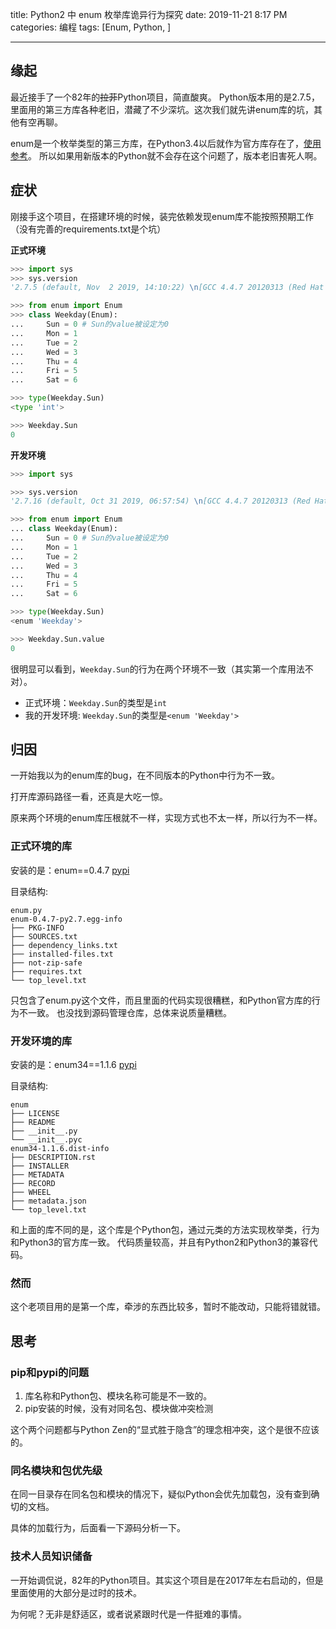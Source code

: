 title: Python2 中 enum 枚举库诡异行为探究
date: 2019-11-21 8:17 PM
categories: 编程
tags: [Enum, Python, ]

---

## 缘起
最近接手了一个82年的~~拉菲~~Python项目，简直酸爽。
Python版本用的是2.7.5，里面用的第三方库各种老旧，潜藏了不少深坑。这次我们就先讲enum库的坑，其他有空再聊。

enum是一个枚举类型的第三方库，在Python3.4以后就作为官方库存在了，[使用参考](https://www.liaoxuefeng.com/wiki/1016959663602400/1017595944503424)。
所以如果用新版本的Python就不会存在这个问题了，版本老旧害死人啊。

<!--more-->

## 症状
刚接手这个项目，在搭建环境的时候，装完依赖发现enum库不能按照预期工作（没有完善的requirements.txt是个坑）

**正式环境**
```python
>>> import sys
>>> sys.version
'2.7.5 (default, Nov  2 2019, 14:10:22) \n[GCC 4.4.7 20120313 (Red Hat 4.4.7-23)]'

>>> from enum import Enum
>>> class Weekday(Enum):
...     Sun = 0 # Sun的value被设定为0
...     Mon = 1
...     Tue = 2
...     Wed = 3
...     Thu = 4
...     Fri = 5
...     Sat = 6

>>> type(Weekday.Sun)
<type 'int'>

>>> Weekday.Sun
0
```

**开发环境**

```python
>>> import sys

>>> sys.version
'2.7.16 (default, Oct 31 2019, 06:57:54) \n[GCC 4.4.7 20120313 (Red Hat 4.4.7-23)]'

>>> from enum import Enum
... class Weekday(Enum):
...     Sun = 0 # Sun的value被设定为0
...     Mon = 1
...     Tue = 2
...     Wed = 3
...     Thu = 4
...     Fri = 5
...     Sat = 6

>>> type(Weekday.Sun)
<enum 'Weekday'>

>>> Weekday.Sun.value
0
```

很明显可以看到，`Weekday.Sun`的行为在两个环境不一致（其实第一个库用法不对）。
- 正式环境：`Weekday.Sun`的类型是`int`
- 我的开发环境: `Weekday.Sun`的类型是`<enum 'Weekday'>`

## 归因
一开始我以为的enum库的bug，在不同版本的Python中行为不一致。

打开库源码路径一看，还真是大吃一惊。

原来两个环境的enum库压根就不一样，实现方式也不太一样，所以行为不一样。

### 正式环境的库
安装的是：enum==0.4.7 [pypi](https://pypi.org/project/enum/)

目录结构:
```
enum.py
enum-0.4.7-py2.7.egg-info
├── PKG-INFO
├── SOURCES.txt
├── dependency_links.txt
├── installed-files.txt
├── not-zip-safe
├── requires.txt
└── top_level.txt
```

只包含了enum.py这个文件，而且里面的代码实现很糟糕，和Python官方库的行为不一致。
也没找到源码管理仓库，总体来说质量糟糕。

### 开发环境的库
安装的是：enum34==1.1.6 [pypi](https://pypi.org/project/enum34/)

目录结构:
```
enum
├── LICENSE
├── README
├── __init__.py
└── __init__.pyc
enum34-1.1.6.dist-info
├── DESCRIPTION.rst
├── INSTALLER
├── METADATA
├── RECORD
├── WHEEL
├── metadata.json
└── top_level.txt
```

和上面的库不同的是，这个库是个Python包，通过元类的方法实现枚举类，行为和Python3的官方库一致。
代码质量较高，并且有Python2和Python3的兼容代码。

### 然而
这个老项目用的是第一个库，牵涉的东西比较多，暂时不能改动，只能将错就错。

## 思考
### pip和pypi的问题
1. 库名称和Python包、模块名称可能是不一致的。
2. pip安装的时候，没有对同名包、模块做冲突检测

这个两个问题都与Python Zen的“显式胜于隐含”的理念相冲突，这个是很不应该的。

### 同名模块和包优先级
在同一目录存在同名包和模块的情况下，疑似Python会优先加载包，没有查到确切的文档。

具体的加载行为，后面看一下源码分析一下。

### 技术人员知识储备
一开始调侃说，82年的Python项目。其实这个项目是在2017年左右启动的，但是里面使用的大部分是过时的技术。

为何呢？无非是舒适区，或者说紧跟时代是一件挺难的事情。
